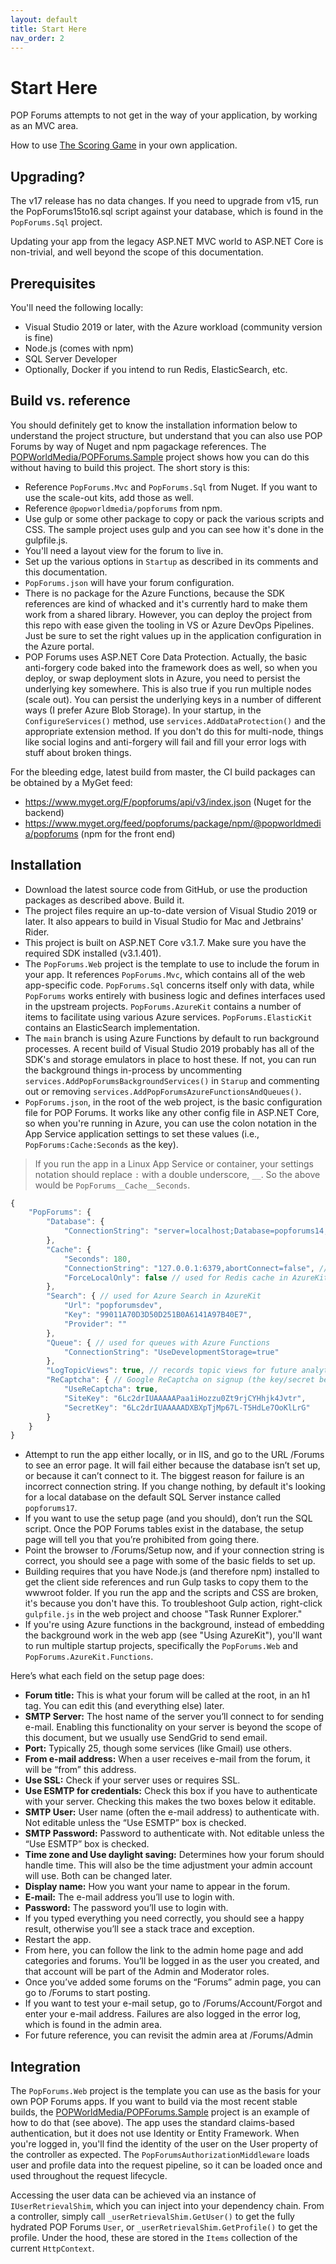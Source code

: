 ```yaml
---
layout: default
title: Start Here
nav_order: 2
---
```

# Start Here

POP Forums attempts to not get in the way of your application, by working as an MVC area.

How to use [The Scoring Game](scoringgame.md) in your own application.

## Upgrading?

The v17 release has no data changes. If you need to upgrade from v15, run the PopForums15to16.sql script against your database, which is found in the `PopForums.Sql` project.

Updating your app from the legacy ASP.NET MVC world to ASP.NET Core is non-trivial, and well beyond the scope of this documentation.

## Prerequisites
You'll need the following locally:
* Visual Studio 2019 or later, with the Azure workload (community version is fine)
* Node.js (comes with npm)
* SQL Server Developer
* Optionally, Docker if you intend to run Redis, ElasticSearch, etc.

## Build vs. reference

You should definitely get to know the installation information below to understand the project structure, but understand that you can also use POP Forums by way of Nuget and npm pagackage references. The [POPWorldMedia/POPForums.Sample](https://github.com/POPWorldMedia/POPForums.Sample) project shows how you can do this without having to build this project. The short story is this:
* Reference `PopForums.Mvc` and `PopForums.Sql` from Nuget. If you want to use the scale-out kits, add those as well.
* Reference `@popworldmedia/popforums` from npm.
* Use gulp or some other package to copy or pack the various scripts and CSS. The sample project uses gulp and you can see how it's done in the gulpfile.js.
* You'll need a layout view for the forum to live in.
* Set up the various options in `Startup` as described in its comments and this documentation.
* `PopForums.json` will have your forum configuration.
* There is no package for the Azure Functions, because the SDK references are kind of whacked and it's currently hard to make them work from a shared library. However, you can deploy the project from this repo with ease given the tooling in VS or Azure DevOps Pipelines. Just be sure to set the right values up in the application configuration in the Azure portal.
* POP Forums uses ASP.NET Core Data Protection. Actually, the basic anti-forgery code baked into the framework does as well, so when you deploy, or swap deployment slots in Azure, you need to persist the underlying key somewhere. This is also true if you run multiple nodes (scale out). You can persist the underlying keys in a number of different ways (I prefer Azure Blob Storage). In your startup, in the `ConfigureServices()` method, use `services.AddDataProtection()` and the appropriate extension method. If you don't do this for multi-node, things like social logins and anti-forgery will fail and fill your error logs with stuff about broken things.

For the bleeding edge, latest build from master, the CI build packages can be obtained by a MyGet feed:
* https://www.myget.org/F/popforums/api/v3/index.json (Nuget for the backend)
* https://www.myget.org/feed/popforums/package/npm/@popworldmedia/popforums (npm for the front end)

## Installation

* Download the latest source code from GitHub, or use the production packages as described above. Build it.
* The project files require an up-to-date version of Visual Studio 2019 or later. It also appears to build in Visual Studio for Mac and Jetbrains' Rider.
* This project is built on ASP.NET Core v3.1.7. Make sure you have the required SDK installed (v3.1.401).
* The `PopForums.Web` project is the template to use to include the forum in your app. It references `PopForums.Mvc`, which contains all of the web app-specific code. `PopForums.Sql` concerns itself only with data, while `PopForums` works entirely with business logic and defines interfaces used in the upstream projects. `PopForums.AzureKit` contains a number of items to facilitate using various Azure services. `PopForums.ElasticKit` contains an ElasticSearch implementation.
* The `main` branch is using Azure Functions by default to run background processes. A recent build of Visual Studio 2019 probably has all of the SDK's and storage emulators in place to host these. If not, you can run the background things in-process by uncommenting `services.AddPopForumsBackgroundServices()` in `Starup` and commenting out or removing `services.AddPopForumsAzureFunctionsAndQueues()`.
* `PopForums.json`, in the root of the web project, is the basic configuration file for POP Forums. It works like any other config file in ASP.NET Core, so when you're running in Azure, you can use the colon notation in the App Service application settings to set these values (i.e., `PopForums:Cache:Seconds` as the key).

> If you run the app in a Linux App Service or container, your settings notation should replace `:` with a double underscore, `__`. So the above would be `PopForums__Cache__Seconds`.
```js
{
	"PopForums": {
		"Database": {
			"ConnectionString": "server=localhost;Database=popforums14;Trusted_Connection=True;"
		},
		"Cache": {
			"Seconds": 180,
			"ConnectionString": "127.0.0.1:6379,abortConnect=false", // used for Redis cache in AzureKit
			"ForceLocalOnly": false // used for Redis cache in AzureKit
		},
		"Search": { // used for Azure Search in AzureKit
			"Url": "popforumsdev",
			"Key": "99011A70D3D50D251B0A6141A97B40E7",
			"Provider": ""
		},
		"Queue": { // used for queues with Azure Functions
			"ConnectionString": "UseDevelopmentStorage=true"
		},
		"LogTopicViews": true, // records topic views for future analytics
		"ReCaptcha": { // Google ReCaptcha on signup (the key/secret below works on localhost)
			"UseReCaptcha": true,
			"SiteKey": "6Lc2drIUAAAAAPaa1iHozzu0Zt9rjCYHhjk4Jvtr",
			"SecretKey": "6Lc2drIUAAAAADXBXpTjMp67L-T5HdLe7OoKlLrG"
		}
	}
}
```
* Attempt to run the app either locally, or in IIS, and go to the URL /Forums to see an error page. It will fail either because the database isn’t set up, or because it can’t connect to it. The biggest reason for failure is an incorrect connection string. If you change nothing, by default it's looking for a local database on the default SQL Server instance called `popforums17`.
* If you want to use the setup page (and you should), don’t run the SQL script. Once the POP Forums tables exist in the database, the setup page will tell you that you’re prohibited from going there.
* Point the browser to /Forums/Setup now, and if your connection string is correct, you should see a page with some of the basic fields to set up.
* Building requires that you have Node.js (and therefore npm) installed to get the client side references and run Gulp tasks to copy them to the wwwroot folder. If you run the app and the scripts and CSS are broken, it's because you don't have this. To troubleshoot Gulp action, right-click `gulpfile.js` in the web project and choose "Task Runner Explorer."
* If you're using Azure functions in the background, instead of embedding the background work in the web app (see "Using AzureKit"), you'll want to run multiple startup projects, specifically the `PopForums.Web` and `PopForums.AzureKit.Functions`.

Here’s what each field on the setup page does: 
* **Forum title:** This is what your forum will be called at the root, in an h1 tag. You can edit this (and everything else) later.
* **SMTP Server:** The host name of the server you’ll connect to for sending e-mail. Enabling this functionality on your server is beyond the scope of this document, but we usually use SendGrid to send email.
* **Port:** Typically 25, though some services (like Gmail) use others.
* **From e-mail address:** When a user receives e-mail from the forum, it will be “from” this address.
* **Use SSL:** Check if your server uses or requires SSL.
* **Use ESMTP for credentials:** Check this box if you have to authenticate with your server. Checking this makes the two boxes below it editable.
* **SMTP User:** User name (often the e-mail address) to authenticate with. Not editable unless the “Use ESMTP” box is checked.
* **SMTP Password:** Password to authenticate with. Not editable unless the “Use ESMTP” box is checked.
* **Time zone and Use daylight saving:** Determines how your forum should handle time. This will also be the time adjustment your admin account will use. Both can be changed later.
* **Display name:** How you want your name to appear in the forum.
* **E-mail:** The e-mail address you’ll use to login with.
* **Password:** The password you’ll use to login with.
* If you typed everything you need correctly, you should see a happy result, otherwise you’ll see a stack trace and exception.
* Restart the app.
* From here, you can follow the link to the admin home page and add categories and forums. You’ll be logged in as the user you created, and that account will be part of the Admin and Moderator roles.
* Once you’ve added some forums on the “Forums” admin page, you can go to /Forums to start posting.
* If you want to test your e-mail setup, go to /Forums/Account/Forgot and enter your e-mail address. Failures are also logged in the error log, which is found in the admin area.
* For future reference, you can revisit the admin area at /Forums/Admin

## Integration

The `PopForums.Web` project is the template you can use as the basis for your own POP Forums apps. If you want to build via the most recent stable builds, the [POPWorldMedia/POPForums.Sample](https://github.com/POPWorldMedia/POPForums.Sample) project is an example of how to do that (see above). The app uses the standard claims-based authentication, but it does not use Identity or Entity Framework. When you're logged in, you'll find the identity of the user on the User property of the controller as expected. The `PopForumsAuthorizationMiddleware` loads user and profile data into the request pipeline, so it can be loaded once and used throughout the request lifecycle.

Accessing the user data can be achieved via an instance of `IUserRetrievalShim`, which you can inject into your dependency chain. From a controller, simply call `_userRetrievalShim.GetUser()` to get the fully hydrated POP Forums `User`, or `_userRetrievalShim.GetProfile()` to get the profile. Under the hood, these are stored in the `Items` collection of the current `HttpContext`.
